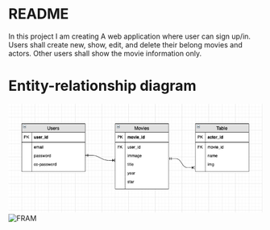 # README

In this project I am creating A web application where user can sign up/in. Users shall create new, show, edit, and delete their belong movies and actors. Other users shall show the movie information only. 

# Entity-relationship diagram
![ERD](/app/assets/images/ERD.png)
![FRAM](/app/assets/images.FRAM.png)
